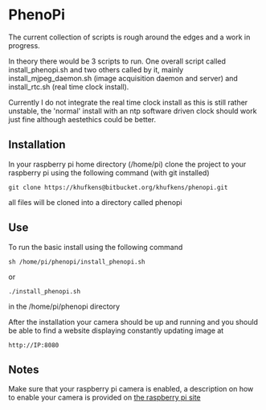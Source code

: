 # PhenoPi

The current collection of scripts is rough around the edges and a work in progress.

In theory there would be 3 scripts to run. One overall script called install_phenopi.sh and two others called by it, mainly install\_mjpeg\_daemon.sh (image acquisition daemon and server) and install\_rtc.sh (real time clock install).

Currently I do not integrate the real time clock install as this is still rather unstable, the 'normal' install with an ntp software driven clock should work just fine although aestethics could be better.

## Installation

In your raspberry pi home directory (/home/pi) clone the project to your raspberry pi using the following command (with git installed)

	git clone https://khufkens@bitbucket.org/khufkens/phenopi.git

all files will be cloned into a directory called phenopi

## Use

To run the basic install using the following command

	sh /home/pi/phenopi/install_phenopi.sh
	
or

	./install_phenopi.sh

in the /home/pi/phenopi directory

After the installation your camera should be up and running and you should be able to find a website displaying constantly updating image at

	http://IP:8080

## Notes

Make sure that your raspberry pi camera is enabled, a description on how to enable your camera is provided on [the raspberry pi site](https://www.raspberrypi.org/documentation/usage/camera/)
